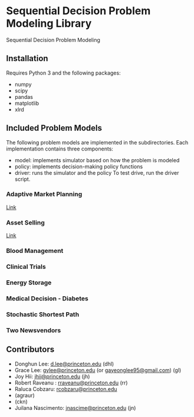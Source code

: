 # Sequential Decision Problem Modeling Library

Sequential Decision Problem Modeling

## Installation

Requires Python 3 and the following packages:
- numpy
- scipy
- pandas
- matplotlib
- xlrd


## Included Problem Models

The following problem models are implemented in the subdirectories.
Each implementation contains three components:
- model: implements simulator based on how the problem is modeled
- policy: implements decision-making policy functions
- driver: runs the simulator and the policy
To test drive, run the driver script.

### Adaptive Market Planning

[Link](/AdaptiveMarketPlanning)

### Asset Selling

[Link](/AssetSelling)

### Blood Management

### Clinical Trials

### Energy Storage

### Medical Decision - Diabetes

### Stochastic Shortest Path

### Two Newsvendors



## Contributors

- Donghun Lee: d.lee@princeton.edu  (dhl)
- Grace Lee: gylee@princeton.edu (or gayeonglee95@gmail.com) (gl)
- Joy Hii: jhii@princeton.edu (jh)
- Robert Raveanu : rraveanu@princeton.edu (rr)
- Raluca Cobzaru: rcobzaru@princeton.edu
- (agraur)
- (ckn)
- Juilana Nascimento: jnascime@princeton.edu (jn)
